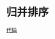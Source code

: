 # 归并排序

[代码](https://github.com/shanyao19940801/BookeNote/blob/master/ReadingNotes/JianZhiOffer/src/jianzhi/sort/MergeSort.java)